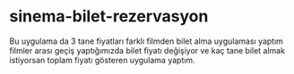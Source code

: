 # sinema-bilet-rezervasyon
Bu uygulama da 3 tane fiyatları farklı filmden bilet alma uygulaması yaptım filmler arası geçiş yaptığımızda bilet fiyatı değişiyor ve kaç tane bilet almak istiyorsan toplam fiyatı gösteren uygulama yaptım.
